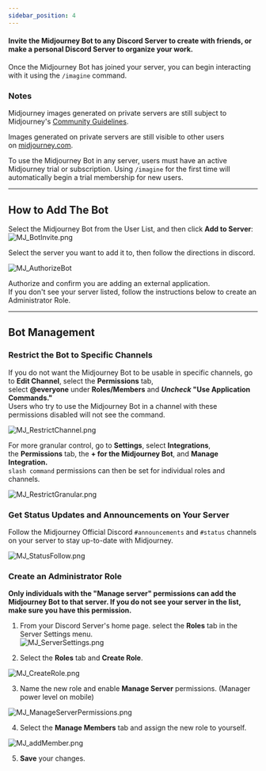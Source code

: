 ```yaml
---
sidebar_position: 4
---
```



#### Invite the Midjourney Bot to any Discord Server to create with friends, or make a personal Discord Server to organize your work.

Once the Midjourney Bot has joined your server, you can begin interacting with it using the `/imagine` command.

### Notes

Midjourney images generated on private servers are still subject to Midjourney's [Community Guidelines](https://docs.midjourney.com/docs/community-guidelines).

Images generated on private servers are still visible to other users on [midjourney.com](https://midjourney.com/).

To use the Midjourney Bot in any server, users must have an active Midjourney trial or subscription. Using `/imagine` for the first time will automatically begin a trial membership for new users.

---

## How to Add The Bot

Select the Midjourney Bot from the User List, and then click **Add to Server**:  
![MJ_BotInvite.png](https://cdn.document360.io/3040c2b6-fead-4744-a3a9-d56d621c6c7e/Images/Documentation/MJ_BotInvite.png)

  

Select the server you want to add it to, then follow the directions in discord.

![MJ_AuthorizeBot](https://cdn.document360.io/3040c2b6-fead-4744-a3a9-d56d621c6c7e/Images/Documentation/MJ_AuthorizeBot.png)

  

Authorize and confirm you are adding an external application.  
If you don't see your server listed, follow the instructions below to create an Administrator Role.

---

## Bot Management

### Restrict the Bot to Specific Channels

If you do not want the Midjourney Bot to be usable in specific channels, go to **Edit Channel**, select the **Permissions** tab, select **@everyone** under **Roles/Members** and **_Uncheck_ "Use Application Commands."**  
Users who try to use the Midjourney Bot in a channel with these permissions disabled will not see the command.

  

![MJ_RestrictChannel.png](https://cdn.document360.io/3040c2b6-fead-4744-a3a9-d56d621c6c7e/Images/Documentation/MJ_RestrictChannel.png)

For more granular control, go to **Settings**, select **Integrations**, the **Permissions** tab, the **+ for the Midjourney Bot**, and **Manage Integration.**  
`slash command` permissions can then be set for individual roles and channels.

  

![MJ_RestrictGranular.png](https://cdn.document360.io/3040c2b6-fead-4744-a3a9-d56d621c6c7e/Images/Documentation/MJ_RestrictGranular.png)

  

### Get Status Updates and Announcements on Your Server

Follow the Midjourney Official Discord `#announcements` and `#status` channels on your server to stay up-to-date with Midjourney.  
  

![MJ_StatusFollow.png](https://cdn.document360.io/3040c2b6-fead-4744-a3a9-d56d621c6c7e/Images/Documentation/MJ_StatusFollow.png)

  

### Create an Administrator Role

**Only individuals with the "Manage server" permissions can add the Midjourney Bot to that server. If you do not see your server in the list, make sure you have this permission.**

1.  From your Discord Server's home page. select the **Roles** tab in the Server Settings menu.  
    ![MJ_ServerSettings.png](https://cdn.document360.io/3040c2b6-fead-4744-a3a9-d56d621c6c7e/Images/Documentation/MJ_ServerSettings.png)

  

2.  Select the **Roles** tab and **Create Role**.

![MJ_CreateRole.png](https://cdn.document360.io/3040c2b6-fead-4744-a3a9-d56d621c6c7e/Images/Documentation/MJ_CreateRole.png)

  

3.  Name the new role and enable **Manage Server** permissions. (Manager power level on mobile)

![MJ_ManageServerPermissions.png](https://cdn.document360.io/3040c2b6-fead-4744-a3a9-d56d621c6c7e/Images/Documentation/MJ_ManageServerPermissions.png)

  

4.  Select the **Manage Members** tab and assign the new role to yourself.

![MJ_addMember.png](https://cdn.document360.io/3040c2b6-fead-4744-a3a9-d56d621c6c7e/Images/Documentation/MJ_addMember.png)

  

5.  **Save** your changes.